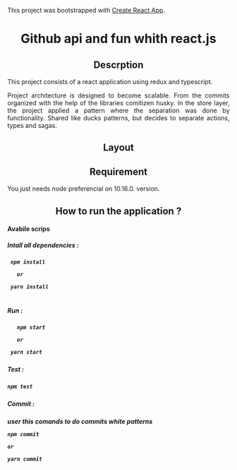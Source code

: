 This project was bootstrapped with [Create React App](https://github.com/facebook/create-react-app).


<h1 align="center"> Github api and fun whith react.js </h1>

<h2 align="center"> Descrption </h2>
<p align="justify"> This project consists of a react application using redux and typescript. </p>

<p align="justify"> Project architecture is designed to become scalable.
From the commits organized with the help of the libraries comitizen husky.
In the store layer, the project applied a pattern where the separation was done by functionality. Shared like ducks patterns, but decides to separate actions, types and sagas. </p>



<h2 align="center"> Layout </h2>



<h2 align="center"> Requirement </h2>

You  just needs node preferencial on 10.16.0. version.


<h2 align="center">How to run the application ? </h2>

<h4>Avabile scrips<h4>
 <h5>Intall all dependencies :<h5/>

``````
 npm install
   
   or
   
 yarn install
 
 ````````


<h5>Run : <h5/>


``````
   npm start
   
   or
   
 yarn start

````````

<h5>Test : <h5/>
  
  ````
  npm test
  
  ````
<h5>Commit : <h5/>
  user this comands to do commits white patterns
  
 ````
npm commit

or

yarn commit
````

